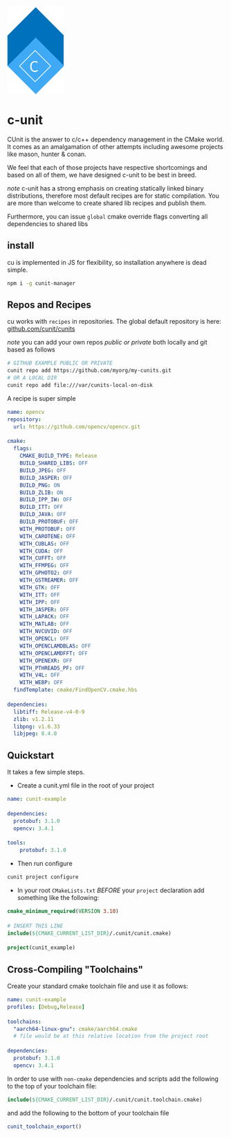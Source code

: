 ![logo](art/logo.png)

# c-unit

CUnit is the answer to c/c++ dependency management
in the CMake world.  It comes as an
amalgamation of other attempts including
awesome projects like mason, hunter & conan.

We feel that each of those projects have respective
shortcomings and based on all of them, we have
designed c-unit to be best in breed.

_note_ c-unit has a strong emphasis on creating statically
linked binary distributions, therefore most default recipes
are for static compilation.  You are more than welcome
to create shared lib recipes and publish them.

Furthermore, you can issue `global` cmake override flags converting
all dependencies to shared libs 

## install

cu is implemented in JS for flexibility, so installation 
anywhere is dead simple.

```bash
npm i -g cunit-manager
```

## Repos and Recipes

cu works with `recipes` in repositories.  The global default repository is here: 
[github.com/cunit/cunits](http://github.com/cunit/cunits)

_note_ you can add your own repos *public or private* both locally and git based as follows

```bash
# GITHUB EXAMPLE PUBLIC OR PRIVATE
cunit repo add https://github.com/myorg/my-cunits.git
# OR A LOCAL DIR
cunit repo add file:///var/cunits-local-on-disk
```

A recipe is super simple
```yaml
name: opencv
repository: 
  url: https://github.com/opencv/opencv.git

cmake:
  flags:
    CMAKE_BUILD_TYPE: Release
    BUILD_SHARED_LIBS: OFF
    BUILD_JPEG: OFF
    BUILD_JASPER: OFF
    BUILD_PNG: ON
    BUILD_ZLIB: ON
    BUILD_IPP_IW: OFF
    BUILD_ITT: OFF
    BUILD_JAVA: OFF
    BUILD_PROTOBUF: OFF
    WITH_PROTOBUF: OFF
    WITH_CAROTENE: OFF
    WITH_CUBLAS: OFF
    WITH_CUDA: OFF
    WITH_CUFFT: OFF
    WITH_FFMPEG: OFF
    WITH_GPHOTO2: OFF
    WITH_GSTREAMER: OFF
    WITH_GTK: OFF
    WITH_ITT: OFF
    WITH_IPP: OFF
    WITH_JASPER: OFF
    WITH_LAPACK: OFF
    WITH_MATLAB: OFF
    WITH_NVCUVID: OFF
    WITH_OPENCL: OFF
    WITH_OPENCLAMDBLAS: OFF
    WITH_OPENCLAMDFFT: OFF
    WITH_OPENEXR: OFF
    WITH_PTHREADS_PF: OFF
    WITH_V4L: OFF
    WITH_WEBP: OFF
  findTemplate: cmake/FindOpenCV.cmake.hbs

dependencies:
  libtiff: Release-v4-0-9
  zlib: v1.2.11
  libpng: v1.6.33
  libjpeg: 8.4.0
```

## Quickstart

It takes a few simple steps.

* Create a cunit.yml file in the root of your project

```yaml
name: cunit-example

dependencies:
  protobuf: 3.1.0
  opencv: 3.4.1

tools:
	protobuf: 3.1.0
```

* Then run configure

```bash
cunit project configure
```

* In your root `CMakeLists.txt` *BEFORE* your `project` declaration 
add something like the following:

```cmake
cmake_minimum_required(VERSION 3.10)

# INSERT THIS LINE
include(${CMAKE_CURRENT_LIST_DIR}/.cunit/cunit.cmake)

project(cunit_example)
```

## Cross-Compiling "Toolchains"

Create your standard cmake toolchain file and
use it as follows:

```yaml
name: cunit-example
profiles: [Debug,Release]

toolchains:
  "aarch64-linux-gnu": cmake/aarch64.cmake 
  # file would be at this relative location from the project root

dependencies:
  protobuf: 3.1.0
  opencv: 3.4.1

```

In order to use with `non-cmake` dependencies and scripts
add the following to the top of your toolchain file:

```cmake
include(${CMAKE_CURRENT_LIST_DIR}/.cunit/cunit.toolchain.cmake)
```

and add the following to the bottom of your toolchain file

```cmake
cunit_toolchain_export()
```